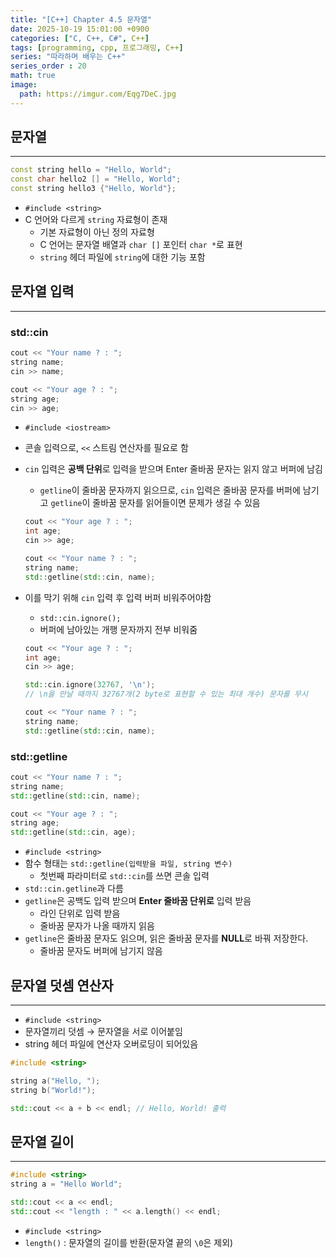 ```yaml
---
title: "[C++] Chapter 4.5 문자열"
date: 2025-10-19 15:01:00 +0900
categories: ["C, C++, C#", C++]
tags: [programming, cpp, 프로그래밍, C++]
series: "따라하며 배우는 C++"
series_order : 20
math: true
image:
  path: https://imgur.com/Eqg7DeC.jpg
---
```


## 문자열

---

```cpp
const string hello = "Hello, World";
const char hello2 [] = "Hello, World";
const string hello3 {"Hello, World"};
```

- `#include <string>`
- C 언어와 다르게 `string` 자료형이 존재
  - 기본 자료형이 아닌 정의 자료형
  - C 언어는 문자열 배열과 `char []` 포인터 `char *`로 표현
  - `string` 헤더 파일에 `string`에 대한 기능 포함

## 문자열 입력

---

### std::cin

```cpp
cout << "Your name ? : ";
string name;
cin >> name;

cout << "Your age ? : ";
string age;
cin >> age;
```

- `#include <iostream>`
- 콘솔 입력으로, `<<` 스트림 연산자를 필요로 함
- `cin` 입력은 **공백 단위**로 입력을 받으며 Enter 줄바꿈 문자는 읽지 않고 버퍼에 남김
  - `getline`이 줄바꿈 문자까지 읽으므로, `cin` 입력은 줄바꿈 문자를 버퍼에 남기고 `getline`이 줄바꿈 문자를 읽어들이면 문제가 생길 수 있음
  
  ```cpp
  cout << "Your age ? : ";
  int age;
  cin >> age;

  cout << "Your name ? : ";
  string name;
  std::getline(std::cin, name);
  ```
- 이를 막기 위해 `cin` 입력 후 입력 버퍼 비워주어야함
  - `std::cin.ignore();`
  - 버퍼에 남아있는 개행 문자까지 전부 비워줌
  
  ```cpp
  cout << "Your age ? : ";
  int age;    
  cin >> age;

  std::cin.ignore(32767, '\n');
  // \n을 만날 때까지 32767개(2 byte로 표현할 수 있는 최대 개수) 문자를 무시

  cout << "Your name ? : ";
  string name;
  std::getline(std::cin, name);
  ```

### std::getline

```cpp
cout << "Your name ? : ";
string name;
std::getline(std::cin, name);

cout << "Your age ? : ";
string age;
std::getline(std::cin, age);
```

- `#include <string>`
- 함수 형태는 `std::getline(입력받을 파일, string 변수)`
  - 첫번째 파라미터로 `std::cin`를 쓰면 콘솔 입력
- `std::cin.getline`과 다름
- `getline`은 공백도 입력 받으며 **Enter 줄바꿈 단위로** 입력 받음
  - 라인 단위로 입력 받음
  - 줄바꿈 문자가 나올 때까지 읽음
- `getline`은 줄바꿈 문자도 읽으며, 읽은 줄바꿈 문자를 **NULL**로 바꿔 저장한다.
  - 줄바꿈 문자도 버퍼에 남기지 않음

## 문자열 덧셈 연산자

---

- `#include <string>`
- 문자열끼리 덧셈 → 문자열을 서로 이어붙임
- string 헤더 파일에 연산자 오버로딩이 되어있음

```cpp
#include <string>

string a("Hello, ");
string b("World!");

std::cout << a + b << endl; // Hello, World! 출력
```

## 문자열 길이

---

```cpp
#include <string>
string a = "Hello World";

std::cout << a << endl;
std::cout << "length : " << a.length() << endl;
```

- `#include <string>`
- `length()` : 문자열의 길이를 반환(문자열 끝의 `\0`은 제외)
